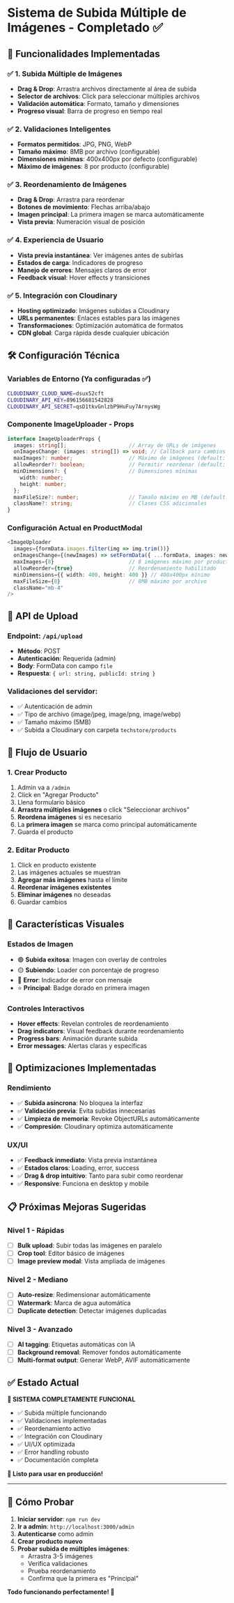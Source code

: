 # Sistema de Subida Múltiple de Imágenes - Completado ✅

## 🎯 **Funcionalidades Implementadas**

### ✅ **1. Subida Múltiple de Imágenes**
- **Drag & Drop**: Arrastra archivos directamente al área de subida
- **Selector de archivos**: Click para seleccionar múltiples archivos
- **Validación automática**: Formato, tamaño y dimensiones
- **Progreso visual**: Barra de progreso en tiempo real

### ✅ **2. Validaciones Inteligentes**
- **Formatos permitidos**: JPG, PNG, WebP
- **Tamaño máximo**: 8MB por archivo (configurable)
- **Dimensiones mínimas**: 400x400px por defecto (configurable)
- **Máximo de imágenes**: 8 por producto (configurable)

### ✅ **3. Reordenamiento de Imágenes**
- **Drag & Drop**: Arrastra para reordenar
- **Botones de movimiento**: Flechas arriba/abajo
- **Imagen principal**: La primera imagen se marca automáticamente
- **Vista previa**: Numeración visual de posición

### ✅ **4. Experiencia de Usuario**
- **Vista previa instantánea**: Ver imágenes antes de subirlas
- **Estados de carga**: Indicadores de progreso
- **Manejo de errores**: Mensajes claros de error
- **Feedback visual**: Hover effects y transiciones

### ✅ **5. Integración con Cloudinary**
- **Hosting optimizado**: Imágenes subidas a Cloudinary
- **URLs permanentes**: Enlaces estables para las imágenes
- **Transformaciones**: Optimización automática de formatos
- **CDN global**: Carga rápida desde cualquier ubicación

## 🛠️ **Configuración Técnica**

### **Variables de Entorno** (Ya configuradas ✅)
```bash
CLOUDINARY_CLOUD_NAME=dsux52cft
CLOUDINARY_API_KEY=896156681542828  
CLOUDINARY_API_SECRET=qsD1tkvGnlzbP9HuFuy7ArnysWg
```

### **Componente ImageUploader - Props**
```typescript
interface ImageUploaderProps {
  images: string[];                    // Array de URLs de imágenes
  onImagesChange: (images: string[]) => void; // Callback para cambios
  maxImages?: number;                  // Máximo de imágenes (default: 5)
  allowReorder?: boolean;              // Permitir reordenar (default: true)
  minDimensions?: {                    // Dimensiones mínimas
    width: number; 
    height: number; 
  };
  maxFileSize?: number;                // Tamaño máximo en MB (default: 5)
  className?: string;                  // Clases CSS adicionales
}
```

### **Configuración Actual en ProductModal**
```typescript
<ImageUploader
  images={formData.images.filter(img => img.trim())}
  onImagesChange={(newImages) => setFormData({ ...formData, images: newImages })}
  maxImages={8}                        // 8 imágenes máximo por producto
  allowReorder={true}                  // Reordenamiento habilitado
  minDimensions={{ width: 400, height: 400 }} // 400x400px mínimo
  maxFileSize={8}                      // 8MB máximo por archivo
  className="mb-4"
/>
```

## 🔧 **API de Upload**

### **Endpoint**: `/api/upload`
- **Método**: POST
- **Autenticación**: Requerida (admin)
- **Body**: FormData con campo `file`
- **Respuesta**: `{ url: string, publicId: string }`

### **Validaciones del servidor**:
- ✅ Autenticación de admin
- ✅ Tipo de archivo (image/jpeg, image/png, image/webp)
- ✅ Tamaño máximo (5MB)
- ✅ Subida a Cloudinary con carpeta `techstore/products`

## 📱 **Flujo de Usuario**

### **1. Crear Producto**
1. Admin va a `/admin`
2. Click en "Agregar Producto"
3. Llena formulario básico
4. **Arrastra múltiples imágenes** o click "Seleccionar archivos"
5. **Reordena imágenes** si es necesario
6. La **primera imagen** se marca como principal automáticamente
7. Guarda el producto

### **2. Editar Producto**
1. Click en producto existente
2. Las imágenes actuales se muestran
3. **Agregar más imágenes** hasta el límite
4. **Reordenar imágenes existentes**
5. **Eliminar imágenes** no deseadas
6. Guardar cambios

## 🎨 **Características Visuales**

### **Estados de Imagen**
- 🟢 **Subida exitosa**: Imagen con overlay de controles
- 🟡 **Subiendo**: Loader con porcentaje de progreso
- 🔴 **Error**: Indicador de error con mensaje
- ⭐ **Principal**: Badge dorado en primera imagen

### **Controles Interactivos**
- **Hover effects**: Revelan controles de reordenamiento
- **Drag indicators**: Visual feedback durante reordenamiento
- **Progress bars**: Animación durante subida
- **Error messages**: Alertas claras y específicas

## 🚀 **Optimizaciones Implementadas**

### **Rendimiento**
- ✅ **Subida asíncrona**: No bloquea la interfaz
- ✅ **Validación previa**: Evita subidas innecesarias
- ✅ **Limpieza de memoria**: Revoke ObjectURLs automáticamente
- ✅ **Compresión**: Cloudinary optimiza automáticamente

### **UX/UI**
- ✅ **Feedback inmediato**: Vista previa instantánea
- ✅ **Estados claros**: Loading, error, success
- ✅ **Drag & drop intuitivo**: Tanto para subir como reordenar
- ✅ **Responsive**: Funciona en desktop y mobile

## 📋 **Próximas Mejoras Sugeridas**

### **Nivel 1 - Rápidas**
- [ ] **Bulk upload**: Subir todas las imágenes en paralelo
- [ ] **Crop tool**: Editor básico de imágenes
- [ ] **Image preview modal**: Vista ampliada de imágenes

### **Nivel 2 - Mediano**
- [ ] **Auto-resize**: Redimensionar automáticamente
- [ ] **Watermark**: Marca de agua automática
- [ ] **Duplicate detection**: Detectar imágenes duplicadas

### **Nivel 3 - Avanzado**
- [ ] **AI tagging**: Etiquetas automáticas con IA
- [ ] **Background removal**: Remover fondos automáticamente
- [ ] **Multi-format output**: Generar WebP, AVIF automáticamente

## ✅ **Estado Actual**

**🎉 SISTEMA COMPLETAMENTE FUNCIONAL**

- ✅ Subida múltiple funcionando
- ✅ Validaciones implementadas
- ✅ Reordenamiento activo
- ✅ Integración con Cloudinary
- ✅ UI/UX optimizada
- ✅ Error handling robusto
- ✅ Documentación completa

**🚀 Listo para usar en producción!**

---

## 🧪 **Cómo Probar**

1. **Iniciar servidor**: `npm run dev`
2. **Ir a admin**: `http://localhost:3000/admin`
3. **Autenticarse** como admin
4. **Crear producto nuevo**
5. **Probar subida de múltiples imágenes**:
   - Arrastra 3-5 imágenes
   - Verifica validaciones
   - Prueba reordenamiento
   - Confirma que la primera es "Principal"

**Todo funcionando perfectamente! 🎯**

